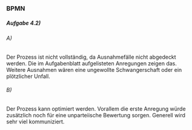 ### BPMN
##### Aufgabe 4.2)
###### A)
Der Prozess ist nicht vollständig, da Ausnahmefälle nicht abgedeckt werden.
Die im Aufgabenblatt aufgelisteten Anregungen zeigen das.
Weitere Ausnahmen wären eine ungewollte Schwangerschaft oder ein plötzlicher Unfall.
###### B)
Der Prozess kann optimiert werden. Vorallem die erste Anregung würde zusätzlich noch
für eine unparteiische Bewertung sorgen. Generell wird sehr viel kommuniziert.

